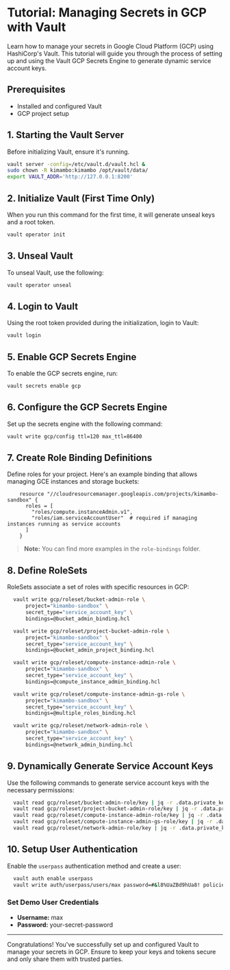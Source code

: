 # Tutorial: Managing Secrets in GCP with Vault

Learn how to manage your secrets in Google Cloud Platform (GCP) using HashiCorp's Vault. This tutorial will guide you through the process of setting up and using the Vault GCP Secrets Engine to generate dynamic service account keys.

## Prerequisites

- Installed and configured Vault
- GCP project setup

## 1. Starting the Vault Server

Before initializing Vault, ensure it's running.

```bash
vault server -config=/etc/vault.d/vault.hcl &
sudo chown -R kimambo:kimambo /opt/vault/data/
export VAULT_ADDR='http://127.0.0.1:8200'
```

## 2. Initialize Vault (First Time Only)

When you run this command for the first time, it will generate unseal keys and a root token.

```bash
vault operator init
```

## 3. Unseal Vault

To unseal Vault, use the following:

```bash
vault operator unseal
```

## 4. Login to Vault

Using the root token provided during the initialization, login to Vault:

```bash
vault login
```

## 5. Enable GCP Secrets Engine

To enable the GCP secrets engine, run:

```bash
vault secrets enable gcp
```

## 6. Configure the GCP Secrets Engine

Set up the secrets engine with the following command:

```bash
vault write gcp/config ttl=120 max_ttl=86400
```

## 7. Create Role Binding Definitions

Define roles for your project. Here's an example binding that allows managing GCE instances and storage buckets:

```hcl
    resource "//cloudresourcemanager.googleapis.com/projects/kimambo-sandbox" {
      roles = [
        "roles/compute.instanceAdmin.v1",
        "roles/iam.serviceAccountUser"  # required if managing instances running as service accounts
      ]
    }
```

> **Note:** You can find more examples in the `role-bindings` folder.

## 8. Define RoleSets

RoleSets associate a set of roles with specific resources in GCP:

```bash
  vault write gcp/roleset/bucket-admin-role \
      project="kimambo-sandbox" \
      secret_type="service_account_key" \
      bindings=@bucket_admin_binding.hcl

  vault write gcp/roleset/project-bucket-admin-role \
      project="kimambo-sandbox" \
      secret_type="service_account_key" \
      bindings=@bucket_admin_project_binding.hcl

  vault write gcp/roleset/compute-instance-admin-role \
      project="kimambo-sandbox" \
      secret_type="service_account_key" \
      bindings=@compute_instance_admin_binding.hcl

  vault write gcp/roleset/compute-instance-admin-gs-role \
      project="kimambo-sandbox" \
      secret_type="service_account_key" \
      bindings=@multiple_roles_binding.hcl

  vault write gcp/roleset/network-admin-role \
      project="kimambo-sandbox" \
      secret_type="service_account_key" \
      bindings=@network_admin_binding.hcl
```

## 9. Dynamically Generate Service Account Keys

Use the following commands to generate service account keys with the necessary permissions:

```bash
  vault read gcp/roleset/bucket-admin-role/key | jq -r .data.private_key | base64 -d > bucket-admin-key.json
  vault read gcp/roleset/project-bucket-admin-role/key | jq -r .data.private_key | base64 -d > project-bucket-admin-key.json
  vault read gcp/roleset/compute-instance-admin-role/key | jq -r .data.private_key | base64 -d > compute-instance-admin-key.json
  vault read gcp/roleset/compute-instance-admin-gs-role/key | jq -r .data.private_key | base64 -d > compute-instance-admin-gs-key.json
  vault read gcp/roleset/network-admin-role/key | jq -r .data.private_key | base64 -d > network-admin-key.json
```

## 10. Setup User Authentication

Enable the `userpass` authentication method and create a user:

```bash
  vault auth enable userpass
  vault write auth/userpass/users/max password=#&l8%UaZBd9hUa8! policies=dev-policy
```

### Set Demo User Credentials

- **Username:** max
- **Password:** your-secret-password

---

Congratulations! You've successfully set up and configured Vault to manage your secrets in GCP.
Ensure to keep your keys and tokens secure and only share them with trusted parties.

